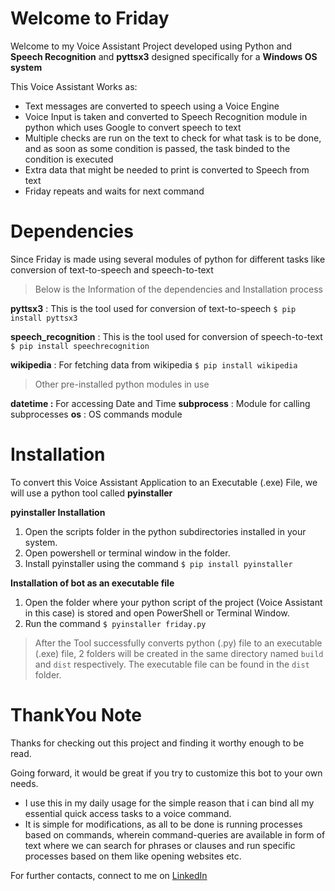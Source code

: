 # **Welcome to Friday**
Welcome to my Voice Assistant Project developed using Python and **Speech Recognition** and **pyttsx3** designed specifically for a **Windows OS system**

This Voice Assistant Works as:
* Text messages are converted to speech using a Voice Engine
* Voice Input is taken and converted to Speech Recognition module in python which uses Google to convert speech to text
* Multiple checks are run on the text to check for what task is to be done, and as soon as some condition is passed, the task binded to the condition is executed
* Extra data that might be needed to print is converted to Speech from text
* Friday repeats and waits for next command

# **Dependencies**
Since Friday is made using several modules of python for different tasks like conversion of text-to-speech and speech-to-text
>Below is the Information of the dependencies and Installation process

**pyttsx3** : This is the tool used for conversion of text-to-speech
``` $ pip install pyttsx3 ```

**speech_recognition** : This is the tool used for conversion of speech-to-text
``` $ pip install speechrecognition ```

**wikipedia** : For fetching data from wikipedia 
``` $ pip install wikipedia ```

>Other pre-installed python modules in use

**datetime :** For accessing Date and Time
**subprocess** : Module for calling subprocesses
**os** : OS commands module

# **Installation**
To convert this Voice Assistant Application to an Executable (.exe) File, we will use a python tool called **pyinstaller**

**pyinstaller Installation**
1. Open the scripts folder in the python subdirectories installed in your system.
2. Open powershell or terminal window in the folder.
3. Install pyinstaller using the command ``` $ pip install pyinstaller ```

**Installation of bot as an executable file**
1. Open the folder where your python script of the project (Voice Assistant in this case) is stored and open PowerShell or Terminal Window.
2. Run the command ``` $ pyinstaller friday.py ```

>After the Tool successfully converts python (.py) file to an executable (.exe) file, 2 folders will be created in the same directory named `build` and `dist` respectively.
>The executable file can be found in the `dist` folder.

# **ThankYou Note**
Thanks for checking out this project and finding it worthy enough to be read.

Going forward, it would be great if you try to customize this bot to your own needs.
* I use this in my daily usage for the simple reason that i can bind all my essential quick access tasks to a voice command.
* It is simple for modifications, as all to be done is running processes based on commands, wherein command-queries are available in form of text where we can search for phrases or clauses and run specific processes based on them like opening websites etc. 

For further contacts, connect to me on [LinkedIn](https://www.linkedin.com/in/kushagra2709)